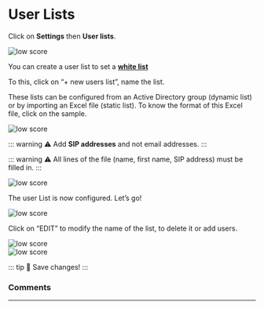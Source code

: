 **User Lists**
==================

Click on **Settings** then **User lists**.

<div class="image_center">
  <img :src="$withBase('/assets/img/virtual-agent-studio/settings/settingsuserlist1.png')" alt="low score">
</div>



You can create a user list to set a [**white list**](/solutions/virtual-agent-studio/chatbot/settings/chatbot.html)

To this, click on “+ new users list”, name the list.

These lists can be configured from an Active Directory group (dynamic list) or
by importing an Excel file (static list). To know the format of this Excel file,
click on the sample.

<div class="image_center">
  <img :src="$withBase('/assets/img/virtual-agent-studio/settings/settingsuserlist2.png')" alt="low score">
</div>


::: warning ⚠️
Add **SIP addresses** and not email addresses.
:::

::: warning ⚠️
All lines of the file (name, first name, SIP address) must be filled in.
:::

<div class="image_center">
  <img :src="$withBase('/assets/img/virtual-agent-studio/settings/settingsuserlist3.png')" alt="low score">
</div>



The user List is now configured. Let’s go!

<div class="image_center">
  <img :src="$withBase('/assets/img/virtual-agent-studio/settings/settingsuserlist4.png')" alt="low score">
</div>



Click on “EDIT” to modify the name of the list, to delete it or add users.

<div class="image_center">
  <img :src="$withBase('/assets/img/virtual-agent-studio/settings/settingsuserlist5.png')" alt="low score">
</div>


<div class="image_center">
  <img :src="$withBase('/assets/img/virtual-agent-studio/settings/settingsuserlist6.png')" alt="low score">
</div>


::: tip 💾
Save changes!
:::



### Comments
---

<Comments />
